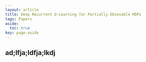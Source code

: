 ```yaml
---
layout: article
title: Deep Recurrent Q-Learning for Partially Obsevable MDPs
tags: Papers
aside:
  toc: true
key: page-aside
---
```


## ad;lfja;ldfja;lkdj
